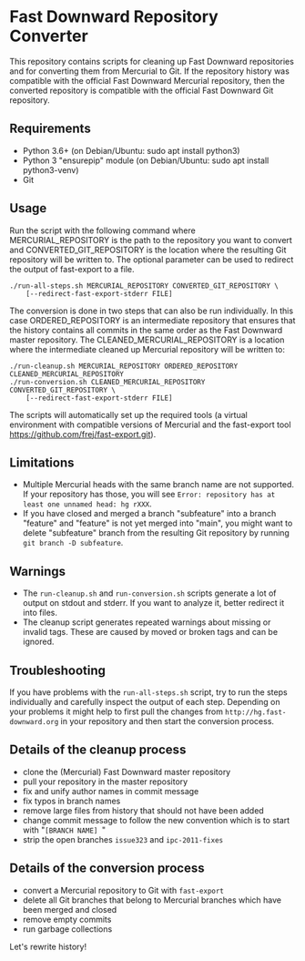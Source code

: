# Fast Downward Repository Converter

This repository contains scripts for cleaning up Fast Downward repositories
and for converting them from Mercurial to Git. If the repository history was
compatible with the official Fast Downward Mercurial repository, then the converted
repository is compatible with the official Fast Downward Git repository.

## Requirements
  - Python 3.6+ (on Debian/Ubuntu: sudo apt install python3)
  - Python 3 "ensurepip" module (on Debian/Ubuntu: sudo apt install python3-venv)
  - Git

## Usage
  Run the script with the following command where MERCURIAL_REPOSITORY is the path to the 
  repository you want to convert and CONVERTED_GIT_REPOSITORY is the location where the
  resulting Git repository will be written to. The optional parameter can be used to 
  redirect the output of fast-export to a file.

    ./run-all-steps.sh MERCURIAL_REPOSITORY CONVERTED_GIT_REPOSITORY \
        [--redirect-fast-export-stderr FILE]

  The conversion is done in two steps that can also be run individually. In this case
  ORDERED_REPOSITORY is an intermediate repository that ensures that the history
  contains all commits in the same order as the Fast Downward master repository.
  The CLEANED_MERCURIAL_REPOSITORY is a location where the intermediate cleaned
  up Mercurial repository will be written to:
  
    ./run-cleanup.sh MERCURIAL_REPOSITORY ORDERED_REPOSITORY CLEANED_MERCURIAL_REPOSITORY
    ./run-conversion.sh CLEANED_MERCURIAL_REPOSITORY CONVERTED_GIT_REPOSITORY \
        [--redirect-fast-export-stderr FILE]

  The scripts will automatically set up the required tools (a virtual
  environment with compatible versions of Mercurial and the fast-export tool
  https://github.com/frej/fast-export.git).

## Limitations
  - Multiple Mercurial heads with the same branch name are not supported. If your
    repository has those, you will see
    `Error: repository has at least one unnamed head: hg rXXX`.
  - If you have closed and merged a branch "subfeature" into a branch "feature"
    and "feature" is not yet merged into "main", you might want to delete "subfeature"
    branch from the resulting Git repository by running `git branch -D subfeature`.

## Warnings
  - The `run-cleanup.sh` and `run-conversion.sh` scripts generate a lot of output 
    on stdout and stderr. If you want to analyze it, better redirect it into files.
  - The cleanup script generates repeated warnings about missing or invalid tags.
    These are caused by moved or broken tags and can be ignored.

## Troubleshooting
  If you have problems with the `run-all-steps.sh` script, try to run the steps
  individually and carefully inspect the output of each step. Depending on your 
  problems it might help to first pull the changes from 
  `http://hg.fast-downward.org` in your repository and then start the conversion
  process.
  
## Details of the cleanup process
  - clone the (Mercurial) Fast Downward master repository
  - pull your repository in the master repository
  - fix and unify author names in commit message
  - fix typos in branch names
  - remove large files from history that should not have been added
  - change commit message to follow the new convention which is to start with
    "`[BRANCH NAME] `"
  - strip the open branches `issue323` and `ipc-2011-fixes`

## Details of the conversion process
  - convert a Mercurial repository to Git with `fast-export`
  - delete all Git branches that belong to Mercurial branches which have been
    merged and closed
  - remove empty commits
  - run garbage collections


Let's rewrite history!
